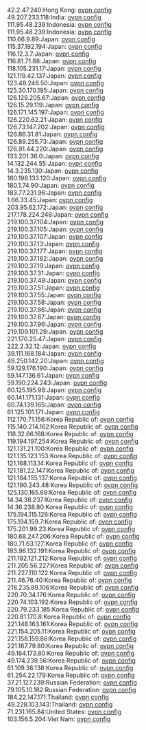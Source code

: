 42.2.47.240:Hong Kong: [ovpn config](vpn/42_2_47_240.ovpn)  
49.207.233.118:India: [ovpn config](vpn/49_207_233_118.ovpn)  
111.95.48.239:Indonesia: [ovpn config](vpn/111_95_48_239.ovpn)  
111.95.48.239:Indonesia: [ovpn config](vpn/111_95_48_239.ovpn)  
110.66.9.89:Japan: [ovpn config](vpn/110_66_9_89.ovpn)  
115.37.192.194:Japan: [ovpn config](vpn/115_37_192_194.ovpn)  
116.12.3.7:Japan: [ovpn config](vpn/116_12_3_7.ovpn)  
116.81.71.88:Japan: [ovpn config](vpn/116_81_71_88.ovpn)  
118.105.231.17:Japan: [ovpn config](vpn/118_105_231_17.ovpn)  
121.119.42.137:Japan: [ovpn config](vpn/121_119_42_137.ovpn)  
123.48.246.50:Japan: [ovpn config](vpn/123_48_246_50.ovpn)  
125.30.170.195:Japan: [ovpn config](vpn/125_30_170_195.ovpn)  
126.129.205.67:Japan: [ovpn config](vpn/126_129_205_67.ovpn)  
126.15.29.119:Japan: [ovpn config](vpn/126_15_29_119.ovpn)  
126.171.145.197:Japan: [ovpn config](vpn/126_171_145_197.ovpn)  
126.220.62.21:Japan: [ovpn config](vpn/126_220_62_21.ovpn)  
126.73.147.202:Japan: [ovpn config](vpn/126_73_147_202.ovpn)  
126.86.31.81:Japan: [ovpn config](vpn/126_86_31_81.ovpn)  
126.89.255.73:Japan: [ovpn config](vpn/126_89_255_73.ovpn)  
126.91.44.220:Japan: [ovpn config](vpn/126_91_44_220.ovpn)  
133.201.36.0:Japan: [ovpn config](vpn/133_201_36_0.ovpn)  
14.132.244.55:Japan: [ovpn config](vpn/14_132_244_55.ovpn)  
14.3.235.130:Japan: [ovpn config](vpn/14_3_235_130.ovpn)  
180.198.133.120:Japan: [ovpn config](vpn/180_198_133_120.ovpn)  
180.1.74.90:Japan: [ovpn config](vpn/180_1_74_90.ovpn)  
183.77.231.96:Japan: [ovpn config](vpn/183_77_231_96.ovpn)  
1.66.33.45:Japan: [ovpn config](vpn/1_66_33_45.ovpn)  
203.95.62.172:Japan: [ovpn config](vpn/203_95_62_172.ovpn)  
217.178.224.248:Japan: [ovpn config](vpn/217_178_224_248.ovpn)  
219.100.37.104:Japan: [ovpn config](vpn/219_100_37_104.ovpn)  
219.100.37.105:Japan: [ovpn config](vpn/219_100_37_105.ovpn)  
219.100.37.107:Japan: [ovpn config](vpn/219_100_37_107.ovpn)  
219.100.37.13:Japan: [ovpn config](vpn/219_100_37_13.ovpn)  
219.100.37.177:Japan: [ovpn config](vpn/219_100_37_177.ovpn)  
219.100.37.182:Japan: [ovpn config](vpn/219_100_37_182.ovpn)  
219.100.37.19:Japan: [ovpn config](vpn/219_100_37_19.ovpn)  
219.100.37.31:Japan: [ovpn config](vpn/219_100_37_31.ovpn)  
219.100.37.49:Japan: [ovpn config](vpn/219_100_37_49.ovpn)  
219.100.37.51:Japan: [ovpn config](vpn/219_100_37_51.ovpn)  
219.100.37.55:Japan: [ovpn config](vpn/219_100_37_55.ovpn)  
219.100.37.58:Japan: [ovpn config](vpn/219_100_37_58.ovpn)  
219.100.37.86:Japan: [ovpn config](vpn/219_100_37_86.ovpn)  
219.100.37.87:Japan: [ovpn config](vpn/219_100_37_87.ovpn)  
219.100.37.96:Japan: [ovpn config](vpn/219_100_37_96.ovpn)  
219.109.101.29:Japan: [ovpn config](vpn/219_109_101_29.ovpn)  
221.170.25.47:Japan: [ovpn config](vpn/221_170_25_47.ovpn)  
222.2.32.12:Japan: [ovpn config](vpn/222_2_32_12.ovpn)  
39.111.168.184:Japan: [ovpn config](vpn/39_111_168_184.ovpn)  
49.250.142.20:Japan: [ovpn config](vpn/49_250_142_20.ovpn)  
59.129.176.190:Japan: [ovpn config](vpn/59_129_176_190.ovpn)  
59.147.136.61:Japan: [ovpn config](vpn/59_147_136_61.ovpn)  
59.190.224.243:Japan: [ovpn config](vpn/59_190_224_243.ovpn)  
60.125.195.98:Japan: [ovpn config](vpn/60_125_195_98.ovpn)  
60.141.171.131:Japan: [ovpn config](vpn/60_141_171_131.ovpn)  
60.74.139.165:Japan: [ovpn config](vpn/60_74_139_165.ovpn)  
61.125.101.171:Japan: [ovpn config](vpn/61_125_101_171.ovpn)  
112.170.71.156:Korea Republic of: [ovpn config](vpn/112_170_71_156.ovpn)  
115.140.214.162:Korea Republic of: [ovpn config](vpn/115_140_214_162.ovpn)  
118.32.66.168:Korea Republic of: [ovpn config](vpn/118_32_66_168.ovpn)  
119.194.197.254:Korea Republic of: [ovpn config](vpn/119_194_197_254.ovpn)  
121.131.21.100:Korea Republic of: [ovpn config](vpn/121_131_21_100.ovpn)  
121.135.123.153:Korea Republic of: [ovpn config](vpn/121_135_123_153.ovpn)  
121.168.113.14:Korea Republic of: [ovpn config](vpn/121_168_113_14.ovpn)  
121.181.22.147:Korea Republic of: [ovpn config](vpn/121_181_22_147.ovpn)  
121.184.155.137:Korea Republic of: [ovpn config](vpn/121_184_155_137.ovpn)  
121.190.243.48:Korea Republic of: [ovpn config](vpn/121_190_243_48.ovpn)  
125.130.165.69:Korea Republic of: [ovpn config](vpn/125_130_165_69.ovpn)  
14.34.38.237:Korea Republic of: [ovpn config](vpn/14_34_38_237.ovpn)  
14.36.238.80:Korea Republic of: [ovpn config](vpn/14_36_238_80.ovpn)  
175.194.115.126:Korea Republic of: [ovpn config](vpn/175_194_115_126.ovpn)  
175.194.159.7:Korea Republic of: [ovpn config](vpn/175_194_159_7.ovpn)  
175.201.99.23:Korea Republic of: [ovpn config](vpn/175_201_99_23.ovpn)  
180.68.247.206:Korea Republic of: [ovpn config](vpn/180_68_247_206.ovpn)  
180.71.63.127:Korea Republic of: [ovpn config](vpn/180_71_63_127.ovpn)  
183.96.132.191:Korea Republic of: [ovpn config](vpn/183_96_132_191.ovpn)  
211.192.121.212:Korea Republic of: [ovpn config](vpn/211_192_121_212.ovpn)  
211.205.56.227:Korea Republic of: [ovpn config](vpn/211_205_56_227.ovpn)  
211.227.110.122:Korea Republic of: [ovpn config](vpn/211_227_110_122.ovpn)  
211.46.76.40:Korea Republic of: [ovpn config](vpn/211_46_76_40.ovpn)  
218.235.89.106:Korea Republic of: [ovpn config](vpn/218_235_89_106.ovpn)  
220.70.34.176:Korea Republic of: [ovpn config](vpn/220_70_34_176.ovpn)  
220.74.103.192:Korea Republic of: [ovpn config](vpn/220_74_103_192.ovpn)  
220.79.233.185:Korea Republic of: [ovpn config](vpn/220_79_233_185.ovpn)  
220.81.170.8:Korea Republic of: [ovpn config](vpn/220_81_170_8.ovpn)  
221.148.163.161:Korea Republic of: [ovpn config](vpn/221_148_163_161.ovpn)  
221.154.205.11:Korea Republic of: [ovpn config](vpn/221_154_205_11.ovpn)  
221.158.159.86:Korea Republic of: [ovpn config](vpn/221_158_159_86.ovpn)  
221.167.79.80:Korea Republic of: [ovpn config](vpn/221_167_79_80.ovpn)  
49.164.173.80:Korea Republic of: [ovpn config](vpn/49_164_173_80.ovpn)  
49.174.239.56:Korea Republic of: [ovpn config](vpn/49_174_239_56.ovpn)  
61.109.38.138:Korea Republic of: [ovpn config](vpn/61_109_38_138.ovpn)  
61.254.22.179:Korea Republic of: [ovpn config](vpn/61_254_22_179.ovpn)  
37.21.127.239:Russian Federation: [ovpn config](vpn/37_21_127_239.ovpn)  
79.105.10.182:Russian Federation: [ovpn config](vpn/79_105_10_182.ovpn)  
184.22.147.171:Thailand: [ovpn config](vpn/184_22_147_171.ovpn)  
49.228.103.143:Thailand: [ovpn config](vpn/49_228_103_143.ovpn)  
71.231.165.84:United States: [ovpn config](vpn/71_231_165_84.ovpn)  
103.156.5.204:Viet Nam: [ovpn config](vpn/103_156_5_204.ovpn)  
